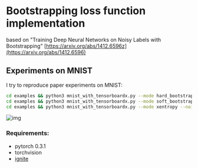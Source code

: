 # Bootstrapping loss function implementation
based on "Training Deep Neural Networks on Noisy Labels with Bootstrapping"
[https://arxiv.org/abs/1412.6596z](https://arxiv.org/abs/1412.6596)


## Experiments on MNIST

I try to reproduce paper experiments on MNIST:
```bash
cd examples && python3 mnist_with_tensorboardx.py --mode hard_bootstrap --noise_fraction=0.45
cd examples && python3 mnist_with_tensorboardx.py --mode soft_bootstrap --noise_fraction=0.45
cd examples && python3 mnist_with_tensorboardx.py --mode xentropy --noise_fraction=0.45
```

![img](examples/)

### Requirements:

- pytorch 0.3.1
- torchvision
- [ignite](https://github.com/pytorch/ignite)

